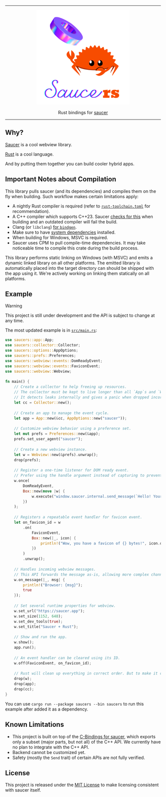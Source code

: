 <hr/>

<div align="center">
<img alt="Saucers Logo" width="300" src="saucers.png"/>
</div>

<p align="center">Rust bindings for <a href="https://github.com/saucer/saucer">saucer</a></p>

---

## Why?

[Saucer](https://github.com/saucer/saucer) is a cool webview library.

[Rust](https://rust-lang.org) is a cool language.

And by putting them together you can build cooler hybrid apps.

## Important Notes about Compilation

This library pulls saucer (and its dependencies) and compiles them on the fly when building.
Such workflow makes certain limitations apply:

- A nightly Rust compiler is required (refer to [`rust-toolchain.toml`](rust-toolchain.toml) for recommendation).
- A C++ compiler which supports C++23.
  Saucer [checks for this](https://github.com/saucer/saucer/blob/v6.0.1/CMakeLists.txt#L37C1-L47C8) when building and
  an outdated compiler will fail the build.
- Clang (or `libclang`) [for `bindgen`](https://rust-lang.github.io/rust-bindgen/requirements.html).
- Make sure to have [system dependencies](https://saucer.app/docs/getting-started/dependencies) installed.
- When building for Windows, MSVC is required.
- Saucer uses CPM to pull compile-time dependencies. It may take noticeable time to compile this crate during the build
  process.

This library performs static linking on Windows (with MSVC) and emits a dynamic linked library on all other platforms.
The emitted library is automatically placed into the target directory can should be shipped with the app using it.
We're actively working on linking them statically on all platforms.

## Example

> [!WARNING]
>
> This project is still under development and the API is subject to change at any time.

The most updated example is in [`src/main.rs`](src/main.rs):

```rust
use saucers::app::App;
use saucers::collector::Collector;
use saucers::options::AppOptions;
use saucers::prefs::Preferences;
use saucers::webview::events::DomReadyEvent;
use saucers::webview::events::FaviconEvent;
use saucers::webview::Webview;

fn main() {
    // Create a collector to help freeing up resources.
    // The collector must be kept to live longer than all `App`s and `Webview`s.
    // It detects leaks internally and gives a panic when dropped incorrectly.
    let cc = Collector::new();

    // Create an app to manage the event cycle.
    let app = App::new(&cc, AppOptions::new("saucer"));

    // Customize webview behavior using a preference set.
    let mut prefs = Preferences::new(&app);
    prefs.set_user_agent("saucer");

    // Create a new webview instance.
    let w = Webview::new(&prefs).unwrap();
    drop(prefs);

    // Register a one-time listener for DOM ready event.
    // Prefer using the handle argument instead of capturing to prevent cycle references.
    w.once(
        DomReadyEvent,
        Box::new(move |w| {
            w.execute("window.saucer.internal.send_message(`Hello! Your user agent is '${navigator.userAgent}'!`);");
        })
    );

    // Registers a repeatable event handler for favicon event.
    let on_favicon_id = w
        .on(
            FaviconEvent,
            Box::new(|_, icon| {
                println!("Wow, you have a favicon of {} bytes!", icon.data().size());
            })
        )
        .unwrap();

    // Handles incoming webview messages.
    // This API forwards the message as-is, allowing more complex channels to be built on it.
    w.on_message(|_, msg| {
        println!("Browser: {msg}");
        true
    });

    // Set several runtime properties for webview.
    w.set_url("https://saucer.app");
    w.set_size(1152, 648);
    w.set_dev_tools(true);
    w.set_title("Saucer + Rust");

    // Show and run the app.
    w.show();
    app.run();

    // An event handler can be cleared using its ID.
    w.off(FaviconEvent, on_favicon_id);

    // Rust will clean up everything in correct order. But to make it clear, we will drop it manually.
    drop(w);
    drop(app);
    drop(cc);
}
```

You can use `cargo run --package saucers --bin saucers` to run this example after added it as a dependency.

## Known Limitations

- This project is built on top of the [C-Bindings for saucer](https://github.com/saucer/bindings), which exports only a
  subset (major parts, but not all) of the C++ API. We currently have no plan to integrate with the C++ API.
- Backend cannot be customized yet.
- Safety (mostly the `Send` trait) of certain APIs are not fully verified.

## License

This project is released under the [MIT License](https://mit-license.org) to make licensing consistent with saucer
itself. 